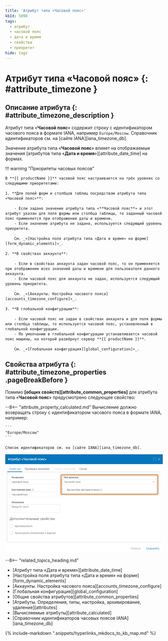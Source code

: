 ```yaml
---
title: 'Атрибут типа «Часовой пояс»'
kbId: 5098
tags:
  - атрибут
  - часовой пояс
  - дата и время
  - свойства
  - приоритет
hide: tags
---
```


# Атрибут типа «Часовой пояс» {: #attribute_timezone }

## Описание атрибута {: #attribute_timezone_description }

Атрибут типа «**Часовой пояс**» содержит строку с идентификатором часового пояса в формате IANA, например `Europe/Moscow`. Справочник идентификаторов см. на [сайте IANA][iana_timezone_db].

Значение атрибута типа «**Часовой пояс**» влияет на отображаемые значения [атрибутов типа «**Дата и время**»][attribute_date_time] на формах.

!!! warning "Приоритеты часовых поясов"

    В **{{ productName }}** часовой пояс настраивается на трёх уровнях со следующими приоритетами:

    1. **Для полей форм и столбцов таблиц посредством атрибута типа «Часовой пояс»**:

        - Если задано значение атрибута типа «**Часовой пояс**» и этот атрибут указан для поля формы или столбца таблицы, то заданный часовой пояс применяется при отображении даты и времени.
        - Если значение атрибута не задано, используется следующий уровень приоритета.

        См. _«[Настройка поля атрибута типа «Дата и время» на форме][form_dynamic_elements]»_.

    2. **В свойствах аккаунта**:

        - Если в свойствах аккаунта задан часовой пояс, то он применяется при отображении всех значений даты и времени для пользователя данного аккаунта.
        - Если часовой пояс для аккаунта не задан, используется следующий уровень приоритета.

        См. _«[Аккаунты. Настройка часового пояса][accounts_timezone_configure]»_.

    3. **В глобальной конфигурации**:

        - Если часовой пояс не задан в свойствах аккаунта и для поля формы или столбца таблицы, то используется часовой пояс, установленный в глобальной конфигурации.
        - По умолчанию в глобальной конфигурации устанавливается часовой пояс машины, на которой развёрнут сервер **{{ productName }}**.

        См. _«[Глобальная конфигурация][global_configuration]»_.

## Свойства атрибута {: #attribute_timezone_properties .pageBreakBefore }

Помимо **[общих свойств][attribute_common_properties]** для атрибута типа «**Часовой пояс**» предусмотрено следующее свойство:

--8<-- "attribute_property_calculated.md"
    Вычисление должно возвращать строку с идентификатором часового пояса в формате IANA, например:

    ```
    "Europe/Moscow"
    ```
    
    Список идентификаторов см. на [сайте IANA][iana_timezone_db].

_![Свойства атрибута типа «Часовой пояс»](img/attribute_timezone_properties.png)_

<div class="relatedTopics" markdown="block">

--8<-- "related_topics_heading.md"

- [Атрибут типа «Дата и время»][attribute_date_time]
- [Настройка поля атрибута типа «Дата и время» на форме][form_dynamic_elements]
- [Аккаунты. Настройка часового пояса][accounts_timezone_configure]
- [Глобальная конфигурация][global_configuration]
- [Общие свойства атрибутов][attribute_common_properties]
- [Атрибуты. Определения, типы, настройка, архивирование, удаление][attributes]
- [Вычисляемые атрибуты][attribute_calculated]
- [Справочник идентификаторов часовых поясов IANA][iana_timezone_db]


</div>

{% include-markdown ".snippets/hyperlinks_mkdocs_to_kb_map.md" %}
